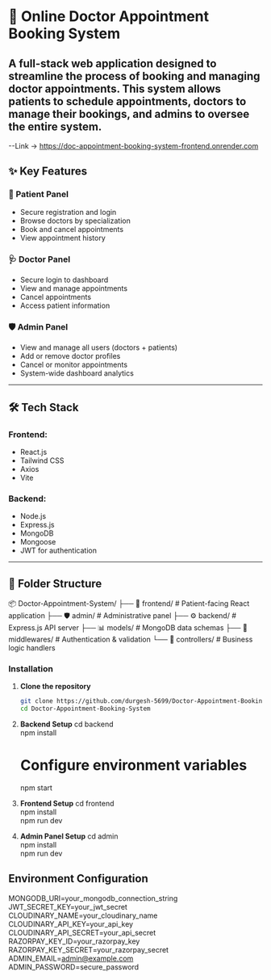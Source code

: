 # 🏥 Online Doctor Appointment Booking System

A full-stack web application designed to streamline the process of booking and managing doctor appointments. This system allows patients to schedule appointments, doctors to manage their bookings, and admins to oversee the entire system.
---
--Link -> https://doc-appointment-booking-system-frontend.onrender.com

## ✨ Key Features

### 👤 Patient Panel
- Secure registration and login
- Browse doctors by specialization
- Book and cancel appointments
- View appointment history

### 🩺 Doctor Panel
- Secure login to dashboard
- View and manage appointments
- Cancel appointments
- Access patient information

### 🛡️ Admin Panel
- View and manage all users (doctors + patients)
- Add or remove doctor profiles
- Cancel or monitor appointments
- System-wide dashboard analytics

---

## 🛠 Tech Stack

### Frontend:
- React.js
- Tailwind CSS
- Axios
- Vite

### Backend:
- Node.js
- Express.js
- MongoDB
- Mongoose
- JWT for authentication

---

## 📁 Folder Structure
📦 Doctor-Appointment-System/
├── 🎨 frontend/ # Patient-facing React application
├── 🛡️ admin/ # Administrative panel
├── ⚙️ backend/ # Express.js API server
├── 📊 models/ # MongoDB data schemas
├── 🔐 middlewares/ # Authentication & validation
└── 🎯 controllers/ # Business logic handlers

### Installation  
  
1. **Clone the repository**  
   ```bash  
   git clone https://github.com/durgesh-5699/Doctor-Appointment-Booking-System.git  
   cd Doctor-Appointment-Booking-System
   
2. **Backend Setup**
   cd backend  
   npm install  
   # Configure environment variables
   npm start

3. **Frontend Setup**
   cd frontend  
   npm install  
   npm run dev

3. **Admin Panel Setup**
   cd admin  
   npm install  
   npm run dev

## Environment Configuration
  MONGODB_URI=your_mongodb_connection_string  
  JWT_SECRET_KEY=your_jwt_secret  
  CLOUDINARY_NAME=your_cloudinary_name  
  CLOUDINARY_API_KEY=your_api_key  
  CLOUDINARY_API_SECRET=your_api_secret  
  RAZORPAY_KEY_ID=your_razorpay_key  
  RAZORPAY_KEY_SECRET=your_razorpay_secret  
  ADMIN_EMAIL=admin@example.com  
  ADMIN_PASSWORD=secure_password
